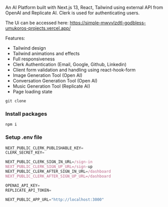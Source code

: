 An AI Platform built with Next.js 13, React, Tailwind using external API from OpenAI and Replicate AI. Clerk is used for authenticating users.

The Ui can be accessed here: https://simple-mwvvlzdtl-godbless-umukoros-projects.vercel.app/

Features:

- Tailwind design
- Tailwind animations and effects
- Full responsiveness
- Clerk Authentication (Email, Google, Github, Linkedin)
- Client form validation and handling using react-hook-form
- Image Generation Tool (Open AI)
- Conversation Generation Tool (Open AI)
- Music Generation Tool (Replicate AI)
- Page loading state

```shell
git clone 
```

### Install packages

```shell
npm i
```

### Setup .env file


```js
NEXT_PUBLIC_CLERK_PUBLISHABLE_KEY=
CLERK_SECRET_KEY=

NEXT_PUBLIC_CLERK_SIGN_IN_URL=/sign-in
NEXT_PUBLIC_CLERK_SIGN_UP_URL=/sign-up
NEXT_PUBLIC_CLERK_AFTER_SIGN_IN_URL=/dashboard
NEXT_PUBLIC_CLERK_AFTER_SIGN_UP_URL=/dashboard

OPENAI_API_KEY=
REPLICATE_API_TOKEN=

NEXT_PUBLIC_APP_URL="http://localhost:3000"
```
